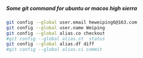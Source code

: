 ##### Some git command for ubuntu or macos high sierra

```bash
git config --global user.email heweiping6@163.com
git config --global user.name Weiping
git config --global alias.co checkout
#git config --global alias.st  status
git config --global alias.df diff
#git config --global alias.ci commit
```
